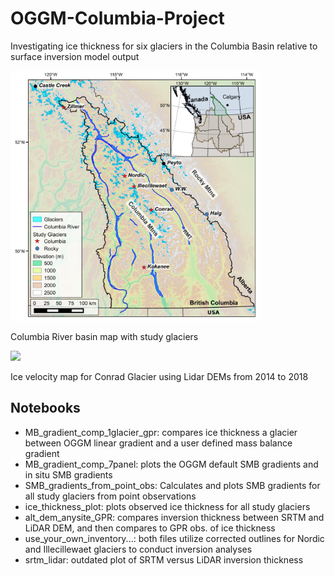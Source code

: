 # OGGM-Columbia-Project
Investigating ice thickness for six glaciers in the Columbia Basin relative to surface inversion model output

<img src="images/CBT _ice_thick_cc.png" width="400">

Columbia River basin map with study glaciers

<img src="images/conrad_all_14f_18s_vel_less_5m_spm2.png" width="400">

Ice velocity map for Conrad Glacier using Lidar DEMs from 2014 to 2018 

## Notebooks

- MB_gradient_comp_1glacier_gpr: compares ice thickness a glacier between OGGM linear gradient and a user defined mass balance gradient
- MB_gradient_comp_7panel: plots the OGGM default SMB gradients and in situ SMB gradients
- SMB_gradients_from_point_obs: Calculates and plots SMB gradients for all study glaciers from point observations
- ice_thickness_plot: plots observed ice thickness for all study glaciers
- alt_dem_anysite_GPR: compares inversion thickness between SRTM and LiDAR DEM, and then compares to GPR obs. of ice thickness
- use_your_own_inventory...: both files utilize corrected outlines for Nordic and Illecillewaet glaciers to conduct inversion analyses
- srtm_lidar: outdated plot of SRTM versus LiDAR inversion thickness
